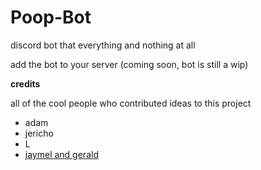 # Poop-Bot
discord bot that everything and nothing at all

add the bot to your server (coming soon, bot is still a wip)

**credits**

all of the cool people who contributed ideas to this project

- adam
- jericho 
- L
- [jaymel and gerald](https://github.com/itslemony/gerald)
